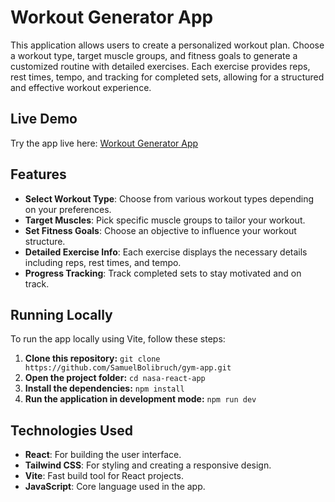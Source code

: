 # Workout Generator App

This application allows users to create a personalized workout plan. Choose a workout type, target muscle groups, and fitness goals to generate a customized routine with detailed exercises. Each exercise provides reps, rest times, tempo, and tracking for completed sets, allowing for a structured and effective workout experience.

## Live Demo
Try the app live here: [Workout Generator App](https://my-react-gym-app.netlify.app)

## Features
- **Select Workout Type**: Choose from various workout types depending on your preferences.
- **Target Muscles**: Pick specific muscle groups to tailor your workout.
- **Set Fitness Goals**: Choose an objective to influence your workout structure.
- **Detailed Exercise Info**: Each exercise displays the necessary details including reps, rest times, and tempo.
- **Progress Tracking**: Track completed sets to stay motivated and on track.

## Running Locally

To run the app locally using Vite, follow these steps:

1. **Clone this repository:** `git clone https://github.com/SamuelBolibruch/gym-app.git`
2. **Open the project folder:** `cd nasa-react-app`
3. **Install the dependencies:** `npm install`
4. **Run the application in development mode:** `npm run dev`

## Technologies Used
- **React**: For building the user interface.
- **Tailwind CSS**: For styling and creating a responsive design.
- **Vite**: Fast build tool for React projects.
- **JavaScript**: Core language used in the app.